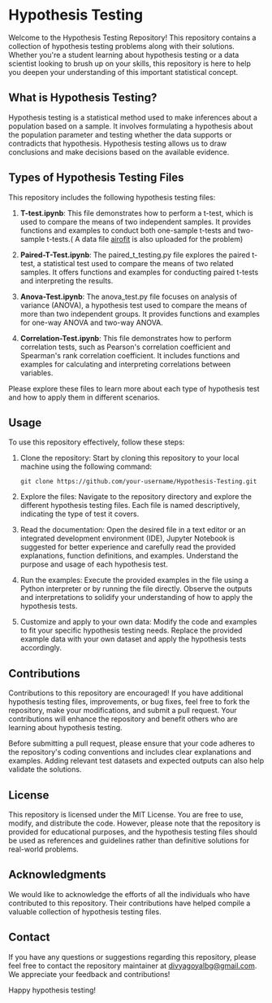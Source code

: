 # Hypothesis Testing 
Welcome to the Hypothesis Testing Repository! This repository contains a collection of hypothesis testing problems along with their solutions. Whether you're a student learning about hypothesis testing or a data scientist looking to brush up on your skills, this repository is here to help you deepen your understanding of this important statistical concept.

## What is Hypothesis Testing?
Hypothesis testing is a statistical method used to make inferences about a population based on a sample. It involves formulating a hypothesis about the population parameter and testing whether the data supports or contradicts that hypothesis. Hypothesis testing allows us to draw conclusions and make decisions based on the available evidence.
## Types of Hypothesis Testing Files

This repository includes the following hypothesis testing files:

1. **T-test.ipynb**: This file demonstrates how to perform a t-test, which is used to compare the means of two independent samples. It provides functions and examples to conduct both one-sample t-tests and two-sample t-tests.( A data file [airofit](https://github.com/Divyagoyal002/Hypothesis-Testing/blob/main/aerofit.csv) is also uploaded for the problem)

2. **Paired-T-Test.ipynb**: The paired_t_testing.py file explores the paired t-test, a statistical test used to compare the means of two related samples. It offers functions and examples for conducting paired t-tests and interpreting the results.

3. **Anova-Test.ipynb**: The anova_test.py file focuses on analysis of variance (ANOVA), a hypothesis test used to compare the means of more than two independent groups. It provides functions and examples for one-way ANOVA and two-way ANOVA.

4. **Correlation-Test.ipynb**: This file demonstrates how to perform correlation tests, such as Pearson's correlation coefficient and Spearman's rank correlation coefficient. It includes functions and examples for calculating and interpreting correlations between variables.

Please explore these files to learn more about each type of hypothesis test and how to apply them in different scenarios.

## Usage

To use this repository effectively, follow these steps:

1. Clone the repository: Start by cloning this repository to your local machine using the following command:
   ```
   git clone https://github.com/your-username/Hypothesis-Testing.git
   ```

2. Explore the files: Navigate to the repository directory and explore the different hypothesis testing files. Each file is named descriptively, indicating the type of test it covers.

3. Read the documentation: Open the desired file in a text editor or an integrated development environment (IDE), Jupyter Notebook is suggested for better experience  and carefully read the provided explanations, function definitions, and examples. Understand the purpose and usage of each hypothesis test.

4. Run the examples: Execute the provided examples in the file using a Python interpreter or by running the file directly. Observe the outputs and interpretations to solidify your understanding of how to apply the hypothesis tests.

5. Customize and apply to your own data: Modify the code and examples to fit your specific hypothesis testing needs. Replace the provided example data with your own dataset and apply the hypothesis tests accordingly.

## Contributions

Contributions to this repository are encouraged! If you have additional hypothesis testing files, improvements, or bug fixes, feel free to fork the repository, make your modifications, and submit a pull request. Your contributions will enhance the repository and benefit others who are learning about hypothesis testing.

Before submitting a pull request, please ensure that your code adheres to the repository's coding conventions and includes clear explanations and examples. Adding relevant test datasets and expected outputs can also help validate the solutions.

## License

This repository is licensed under the MIT License. You are free to use, modify, and distribute the code. However, please note that the repository is provided for educational purposes, and the hypothesis testing files should be used as references and guidelines rather than definitive solutions for real-world problems.

## Acknowledgments

We would like to acknowledge the efforts of all the individuals who have contributed to this repository. Their contributions have helped compile a valuable collection of hypothesis testing files.

## Contact

If you have any questions or suggestions regarding this repository, please feel free to contact the repository maintainer at divyagoyalbg@gmail.com. 
We appreciate your feedback and contributions!

Happy hypothesis testing!
